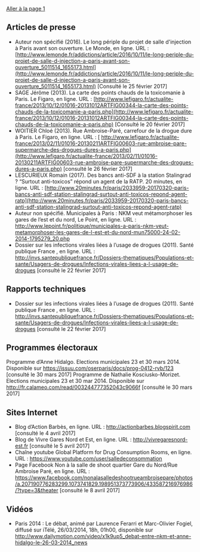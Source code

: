 [Aller à la page 1](https://controverses.github.io/scmrparis10e/page1)
## Articles de presse
- Auteur non spécifié (2016). Le long périple du projet de salle d'injection à Paris avant son ouverture. Le Monde,  en ligne. URL : [http://www.lemonde.fr/addictions/article/2016/10/11/le-long-periple-du-projet-de-salle-d-injection-a-paris-avant-son-ouverture_5011514_1655173.html](http://www.lemonde.fr/addictions/article/2016/10/11/le-long-periple-du-projet-de-salle-d-injection-a-paris-avant-son-ouverture_5011514_1655173.html) [Consulté le 25 février 2017]
- SAGE Jérôme (2013). La carte des points chauds de la toxicomanie à Paris. Le Figaro, en ligne. URL : [http://www.lefigaro.fr/actualite-france/2013/10/12/01016-20131012ARTFIG00344-la-carte-des-points-chauds-de-la-toxicomanie-a-paris.php](http://www.lefigaro.fr/actualite-france/2013/10/12/01016-20131012ARTFIG00344-la-carte-des-points-chauds-de-la-toxicomanie-a-paris.php) [Consulté le 20 février 2017]
- WOITIER Chloé (2013). Rue Ambroise-Paré, carrefour de la drogue dure à Paris. Le Figaro, en ligne. URL : [ http://www.lefigaro.fr/actualite-france/2013/02/11/01016-20130211ARTFIG00603-rue-ambroise-pare-supermarche-des-drogues-dures-a-paris.php](http://www.lefigaro.fr/actualite-france/2013/02/11/01016-20130211ARTFIG00603-rue-ambroise-pare-supermarche-des-drogues-dures-a-paris.php) [consulté le 26 février 2017]
- LESCURIEUX Romain (2017). Des bancs anti-SDF à la station Stalingrad ? “Surtout anti-toxicos” répond un agent de la RATP. 20 minutes, en ligne. URL : [http://www.20minutes.fr/paris/2033959-20170320-paris-bancs-anti-sdf-station-stalingrad-surtout-anti-toxicos-repond-agent-ratp](http://www.20minutes.fr/paris/2033959-20170320-paris-bancs-anti-sdf-station-stalingrad-surtout-anti-toxicos-repond-agent-ratp)
- Auteur non spécifié. Municipales à Paris : NKM veut métamorphoser les gares de l’est et du nord, Le Point, en ligne. URL : http://www.lepoint.fr/politique/municipales-a-paris-nkm-veut-metamorphoser-les-gares-de-l-est-et-du-nord-mun75000-24-02-2014-1795279_20.php
- Dossier sur les infections virales liées à l’usage de drogues (2011). Santé publique France , en ligne. URL : http://invs.santepubliquefrance.fr/Dossiers-thematiques/Populations-et-sante/Usagers-de-drogues/Infections-virales-liees-a-l-usage-de-drogues [consulté le 22 février 2017]

## Rapports techniques
- Dossier sur les infections virales liées à l’usage de drogues (2011). Santé publique France , en ligne. URL : http://invs.santepubliquefrance.fr/Dossiers-thematiques/Populations-et-sante/Usagers-de-drogues/Infections-virales-liees-a-l-usage-de-drogues [consulté le 22 février 2017]

## Programmes électoraux
Programme d’Anne Hidalgo. Elections municipales 23 et 30 mars 2014. Disponible sur https://issuu.com/oserparis/docs/prog-0412-rvb/123 [consulté le 30 mars 2017]
Programme de Nathalie Kosciusko-Morizet. Elections municipales 23 et 30 mar 2014. Disponible sur http://fr.calameo.com/read/003244777352043c9066f [consulté le 30 mars 2017]

## Sites Internet
- Blog d’Action Barbès, en ligne. URL : http://actionbarbes.blogspirit.com [consulté le 4 avril 2017]
- Blog de Vivre Gares Nord et Est, en ligne. URL : http://vivregaresnord-est.fr [consulté le 5 avril 2017]
- Chaîne youtube Global Platform for Drug Consumption Rooms, en ligne. URL : https://www.youtube.com/user/salledeconsommation
- Page Facebook Non à la salle de shoot quartier Gare du Nord/Rue Ambroise Paré, en ligne. URL : https://www.facebook.com/nonalasalledeshootrueambroisepare/photos/a.207190776283299.1073741829.198951373773906/433587216976986/?type=3&theater [consulté le 8 avril 2017]

## Vidéos
- Paris 2014 : Le débat, animé par Laurence Ferarri et Marc-Olivier Fogiel, diffusé sur iTélé, 26/03/2014, 18h, 01h00, disponible sur http://www.dailymotion.com/video/x1k9up5_debat-entre-nkm-et-anne-hidalgo-le-26-03-2014_news
